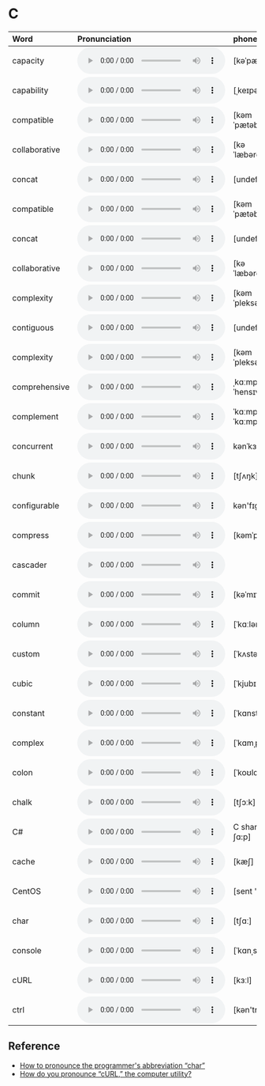 
# C

| Word  | Pronunciation | phonetic |
| :-- | :-- | :-- |
| capacity | <audio src="/awesome-pronunciation/public/audio/capacity.mp3" controls="controls" controlslist="nodownload"></audio> | [kəˈpæsəti] |
| capability | <audio src="/awesome-pronunciation/public/audio/capability.mp3" controls="controls" controlslist="nodownload"></audio> | [ˌkeɪpəˈbɪləti] |
| compatible | <audio src="/awesome-pronunciation/public/audio/compatible.mp3" controls="controls" controlslist="nodownload"></audio> | [kəmˈpætəb(ə)l] |
| collaborative | <audio src="/awesome-pronunciation/public/audio/collaborative.mp3" controls="controls" controlslist="nodownload"></audio> | [kəˈlæbəreɪtɪv] |
| concat | <audio src="/awesome-pronunciation/public/audio/concat.mp3" controls="controls" controlslist="nodownload"></audio> | [undefined] |
| compatible | <audio src="/awesome-pronunciation/public/audio/compatible.mp3" controls="controls" controlslist="nodownload"></audio> | [kəmˈpætəb(ə)l] |
| concat | <audio src="/awesome-pronunciation/public/audio/concat.mp3" controls="controls" controlslist="nodownload"></audio> | [undefined] |
| collaborative | <audio src="/awesome-pronunciation/public/audio/collaborative.mp3" controls="controls" controlslist="nodownload"></audio> | [kəˈlæbəreɪtɪv] |
| complexity | <audio src="/awesome-pronunciation/public/audio/complexity.mp3" controls="controls" controlslist="nodownload"></audio> | [kəmˈpleksəti] |
| contiguous | <audio src="/awesome-pronunciation/public/audio/contiguous.mp3" controls="controls" controlslist="nodownload"></audio> | [undefined] |
| complexity | <audio src="/awesome-pronunciation/public/audio/complexity.mp3" controls="controls" controlslist="nodownload"></audio> | [kəmˈpleksəti] |
| comprehensive | <audio src="/awesome-pronunciation/public/audio/comprehensive.mp3" controls="controls" controlslist="nodownload"></audio> | ˌkɑːmprɪˈhensɪv |
| complement | <audio src="/awesome-pronunciation/public/audio/complement.mp3" controls="controls" controlslist="nodownload"></audio> | ˈkɑːmplɪment; ˈkɑːmplɪmənt |
| concurrent | <audio src="/awesome-pronunciation/public/audio/concurrent.mp3" controls="controls" controlslist="nodownload"></audio> | kənˈkɜːrənt |
| chunk | <audio src="/awesome-pronunciation/public/audio/chunk.mp3" controls="controls" controlslist="nodownload"></audio> | [tʃʌŋk] |
| configurable | <audio src="/awesome-pronunciation/public/audio/configurable.mp3" controls="controls" controlslist="nodownload"></audio> | kən'fɪgjərəbl |
| compress | <audio src="/awesome-pronunciation/public/audio/compress.mp3" controls="controls" controlslist="nodownload"></audio> | [kəmˈpres] |
| cascader | <audio src="/awesome-pronunciation/public/audio/cascader.mp3" controls="controls" controlslist="nodownload"></audio> |  |
| commit | <audio src="/awesome-pronunciation/public/audio/commit.mp3" controls="controls" controlslist="nodownload"></audio> | [kəˈmɪt] |
| column | <audio src="/awesome-pronunciation/public/audio/column.mp3" controls="controls" controlslist="nodownload"></audio> | [ˈkɑːləm] |
| custom | <audio src="/awesome-pronunciation/public/audio/custom.mp3" controls="controls" controlslist="nodownload"></audio> | [ˈkʌstəm] |
| cubic | <audio src="/awesome-pronunciation/public/audio/cubic.mp3" controls="controls" controlslist="nodownload"></audio> | [ˈkjubɪk] |
| constant | <audio src="/awesome-pronunciation/public/audio/constant.mp3" controls="controls" controlslist="nodownload"></audio> | [ˈkɑnstənt] |
| complex | <audio src="/awesome-pronunciation/public/audio/complex.mp3" controls="controls" controlslist="nodownload"></audio> | [ˈkɑmˌpleks] |
| colon | <audio src="/awesome-pronunciation/public/audio/colon.mp3" controls="controls" controlslist="nodownload"></audio> | [ˈkoʊlɑn] |
| chalk | <audio src="/awesome-pronunciation/public/audio/chalk.mp3" controls="controls" controlslist="nodownload"></audio> | [tʃɔːk] |
| C# | <audio src="/awesome-pronunciation/public/audio/C%23.mp3" controls="controls" controlslist="nodownload"></audio> | C sharp [si ʃɑ:p] |
| cache | <audio src="/awesome-pronunciation/public/audio/cache.mp3" controls="controls" controlslist="nodownload"></audio> | [kæʃ] |
| CentOS | <audio src="/awesome-pronunciation/public/audio/CentOS.mp3" controls="controls" controlslist="nodownload"></audio> | [sent 'əʊ 'es] |
| char | <audio src="/awesome-pronunciation/public/audio/char.mp3" controls="controls" controlslist="nodownload"></audio> | [tʃɑː] |
| console | <audio src="/awesome-pronunciation/public/audio/console.mp3" controls="controls" controlslist="nodownload"></audio> | [ˈkɑnˌsoʊl] |
| cURL | <audio src="/awesome-pronunciation/public/audio/cURL.mp3" controls="controls" controlslist="nodownload"></audio> | [kɜːl] |
| ctrl | <audio src="/awesome-pronunciation/public/audio/ctrl.mp3" controls="controls" controlslist="nodownload"></audio> | [kən'trəʊl] |

## Reference

- [How to pronounce the programmer's abbreviation “char”](https://english.stackexchange.com/questions/60154/how-to-pronounce-the-programmers-abbreviation-char)
- [How do you pronounce “cURL,” the computer utility?](https://english.stackexchange.com/questions/48735/how-do-you-pronounce-curl-the-computer-utility?rq=1)
